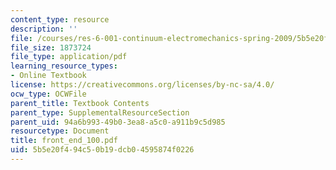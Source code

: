 ```yaml
---
content_type: resource
description: ''
file: /courses/res-6-001-continuum-electromechanics-spring-2009/5b5e20f494c50b19dcb04595874f0226_front_end_100.pdf
file_size: 1873724
file_type: application/pdf
learning_resource_types:
- Online Textbook
license: https://creativecommons.org/licenses/by-nc-sa/4.0/
ocw_type: OCWFile
parent_title: Textbook Contents
parent_type: SupplementalResourceSection
parent_uid: 94a6b993-49b0-3ea8-a5c0-a911b9c5d985
resourcetype: Document
title: front_end_100.pdf
uid: 5b5e20f4-94c5-0b19-dcb0-4595874f0226
---
```

